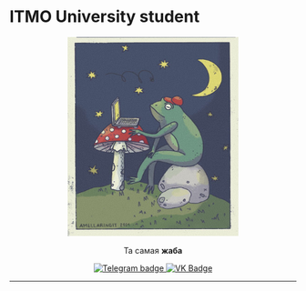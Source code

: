 # ITMO University student

<div id="header" align="center">
  <img src="resources/dd9ae61183ae9e25ef154d61aceb2a8f.jpg" width="300" height="350"/>
  <div>
    <p>Та самая <b>жаба</b></p>
  </div>
  <div id="badges">
    <a href="https://t.me/jaba368" target = "_blank">
  <img src="https://img.shields.io/badge/Telegram-blue?style=for-the-badge&logo=telegram" alt="Telegram badge"/>
  </a>
  <a href = "https://vk.com/smekla" target = "_blank">
  <img src="https://img.shields.io/badge/vk-black?style=for-the-badge&logo=vk&logoColor=white" alt="VK Badge"/>
  </a>

  </div>
</div>



---
